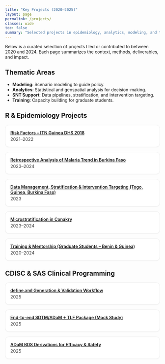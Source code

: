 ```yaml
---
title: "Key Projects (2020–2025)"
layout: page
permalink: /projects/
classes: wide
toc: false
summary: "Selected projects in epidemiology, analytics, modeling, and training."
---
```


<!-- ========== STYLE LOCAL (simple et discret) ========== -->
<style>
  .page__content p.lead{font-size:1.05rem; line-height:1.6;}
  .projects-grid{display:grid;grid-template-columns:repeat(auto-fill,minmax(280px,1fr));gap:16px;margin-top:.5rem}
  .project-card{border:1px solid #eee;border-radius:12px;padding:16px;background:#fff;box-shadow:0 1px 3px rgba(0,0,0,.06)}
  .project-card a{font-weight:600;display:block;margin-bottom:4px}
  .project-meta{font-size:.9rem;opacity:.8}
  .search{max-width:640px;margin:.75rem 0 1.25rem}
  .search input{width:100%;padding:.75rem 1rem;border:1px solid #ddd;border-radius:999px}
</style>

<p class="lead">
Below is a curated selection of projects I led or contributed to between 2020 and 2024. Each page summarizes the context, methods, deliverables, and impact.
</p>

## Thematic Areas
- **Modeling**: Scenario modeling to guide policy.  
- **Analytics**: Statistical and geospatial analysis for decision-making.  
- **SNT Support**: Data pipelines, stratification, and intervention targeting.  
- **Training**: Capacity building for graduate students.

## R & Epidemiology Projects
<div id="R & Epidemiology Projects" class="projects-grid">

<div class="project-card" data-tags="analytics epidemiology dhs itn guinea">
  <a href="/projects/risk_factors.html">Risk Factors – ITN Guinea DHS 2018</a>
  <div class="project-meta">2021–2022</div>
</div>

<div class="project-card" data-tags="burkina incidence trend mapping hmis">
  <a href="/projects/retrospective_analysis.html">Retrospective Analysis of Malaria Trend in Burkina Faso</a>
  <div class="project-meta">2023–2024</div>
</div>

<div class="project-card" data-tags="burkina guinea togo targeting stratification snt">
  <a href="/projects/snt-stratification-targeting.html">Data Management, Stratification & Intervention Targeting (Togo, Guinea, Burkina Faso)</a>
  <div class="project-meta">2023</div>
</div>

<div class="project-card" data-tags="microstrat conakry mapping">
  <a href="/projects/microstratification-conakry.html">Microstratification in Conakry</a>
  <div class="project-meta">2023–2024</div>
</div>

<div class="project-card" data-tags="mentorship training supervision">
  <a href="/projects/training-mentorship-2020-2024.html">Training & Mentorship (Graduate Students – Benin & Guinea)</a>
  <div class="project-meta">2020–2024</div>
</div>

</div>

## CDISC & SAS Clinical Programming
<div id="CDISC & SAS Clinical Programming" class="projects-grid">

<div class="project-card" data-tags="cdisc define.xml validation">
  <a href="/projects/cdisc-define-xml.html">define.xml Generation & Validation Workflow</a>
  <div class="project-meta">2025</div>
</div>

<div class="project-card" data-tags="cdisc-sdtm-adam-tlf">
  <a href="/projects/cdisc-define-xml.html">End-to-end SDTM/ADaM + TLF Package (Mock Study)</a>
  <div class="project-meta">2025</div>
</div>

<div class="project-card" data-tags="cdisc-sdtm-adam-tlf">
  <a href="/projects/cdisc-adam-bds.html">ADaM BDS Derivations for Efficacy & Safety</a>
  <div class="project-meta">2025</div>
</div>

</div>

